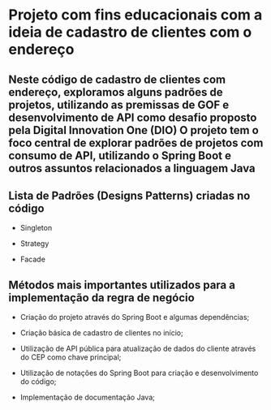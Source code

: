 # Projeto com fins educacionais com a ideia de cadastro de clientes com o endereço

## Neste código de cadastro de clientes com endereço, exploramos alguns padrões de projetos, utilizando as premissas de GOF e desenvolvimento de API como desafio proposto pela Digital Innovation One (DIO) O projeto tem o foco central de explorar padrões de projetos com consumo de API, utilizando o Spring Boot e outros assuntos relacionados a linguagem Java

## Lista de Padrões (Designs Patterns) criadas no código

* Singleton

* Strategy

* Facade

## Métodos mais importantes utilizados para a implementação da regra de negócio

* Criação do projeto através do Spring Boot e algumas dependências;

* Criação básica de cadastro de clientes no início;

* Utilização de API pública para atualização de dados do cliente através do CEP como chave principal;

* Utilização de notações do Spring Boot para criação e desenvolvimento do código;

* Implementação de documentação Java;
